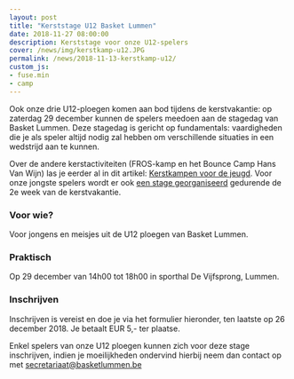 ```yaml
---
layout: post
title: "Kerststage U12 Basket Lummen"
date: 2018-11-27 08:00:00
description: Kerststage voor onze U12-spelers
cover: /news/img/kerstkamp-u12.JPG
permalink: /news/2018-11-13-kerstkamp-u12/
custom_js:
- fuse.min
- camp
---
```


Ook onze drie U12-ploegen komen aan bod tijdens de kerstvakantie: op zaterdag 29 december kunnen de spelers meedoen aan de stagedag van Basket Lummen. Deze stagedag is gericht op fundamentals: vaardigheden die je als speler altijd nodig zal hebben om verschillende situaties in een wedstrijd aan te kunnen.

Over de andere kerstactiviteiten (FROS-kamp en het Bounce Camp Hans Van Wijn) las je eerder al in dit artikel: [Kerstkampen voor de jeugd](/news/2018-10-19-kerstkampen/). Voor onze jongste spelers wordt er ook [een stage georganiseerd](/news/2018-11-13-kerstkamp-u8/) gedurende de 2e week van de kerstvakantie.

### Voor wie?

Voor jongens en meisjes uit de U12 ploegen van Basket Lummen.

### Praktisch

Op 29 december van 14h00 tot 18h00 in sporthal De Vijfsprong, Lummen.

### Inschrijven

Inschrijven is vereist en doe je via het formulier hieronder, ten laatste op 26 december 2018. Je betaalt EUR 5,- ter plaatse.

Enkel spelers van onze U12 ploegen kunnen zich voor deze stage inschrijven, indien je moeilijkheden ondervind hierbij neem dan contact op met [secretariaat@basketlummen.be](mailto:secretariaat@basketlummen.be)

<div data-campid="1099acb8-38d2-4467-8ea3-eb5aed69442d" data-title="Schrijf je in" data-buttontext="Inschrijven" data-nexttext="Nog een speler inschrijven" data-required="email" data-optional="telephone"></div>


